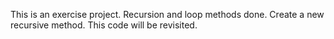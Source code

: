 This is an exercise project.
Recursion and loop methods done.
Create a new recursive method.
This code will be revisited.
